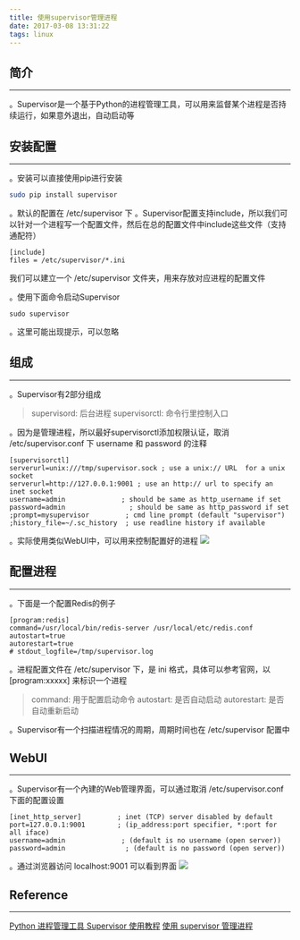 ```yaml
---
title: 使用supervisor管理进程
date: 2017-03-08 13:31:22
tags: linux
---
```


## 简介
***
。Supervisor是一个基于Python的进程管理工具，可以用来监督某个进程是否持续运行，如果意外退出，自动启动等

## 安装配置
***
。安装可以直接使用pip进行安装
```bash
sudo pip install supervisor
```
。默认的配置在 /etc/supervisor 下
。Supervisor配置支持include，所以我们可以针对一个进程写一个配置文件，然后在总的配置文件中include这些文件（支持通配符）
<!--more-->

```
[include]
files = /etc/supervisor/*.ini
```
我们可以建立一个 /etc/supervisor 文件夹，用来存放对应进程的配置文件

。使用下面命令启动Supervisor
```
sudo supervisor
```
。这里可能出现提示，可以忽略


## 组成
***
。Supervisor有2部分组成
> supervisord: 后台进程
> supervisorctl: 命令行里控制入口

。因为是管理进程，所以最好supervisorctl添加权限认证，取消 /etc/supervisor.conf 下 username 和 password 的注释

```
[supervisorctl]
serverurl=unix:///tmp/supervisor.sock ; use a unix:// URL  for a unix socket
serverurl=http://127.0.0.1:9001 ; use an http:// url to specify an inet socket
username=admin              ; should be same as http_username if set
password=admin                ; should be same as http_password if set
;prompt=mysupervisor         ; cmd line prompt (default "supervisor")
;history_file=~/.sc_history  ; use readline history if available
```

。实际使用类似WebUI中，可以用来控制配置好的进程
![](http://slblogimg.oss-cn-beijing.aliyuncs.com/images/20170308/supervisorctl.png)

## 配置进程
***
。下面是一个配置Redis的例子
```
[program:redis]
command=/usr/local/bin/redis-server /usr/local/etc/redis.conf
autostart=true
autorestart=true
# stdout_logfile=/tmp/supervisor.log
```

。进程配置文件在 /etc/supervisor 下，是 ini 格式，具体可以参考官网，以 [program:xxxxx] 来标识一个进程
> command: 用于配置启动命令
> autostart: 是否自动启动
> autorestart: 是否自动重新启动

。Supervisor有一个扫描进程情况的周期，周期时间也在 /etc/supervisor 配置中

## WebUI
***
。Supervisor有一个內建的Web管理界面，可以通过取消 /etc/supervisor.conf 下面的配置设置
```
[inet_http_server]         ; inet (TCP) server disabled by default
port=127.0.0.1:9001        ; (ip_address:port specifier, *:port for all iface)
username=admin              ; (default is no username (open server))
password=admin               ; (default is no password (open server))
```

。通过浏览器访问 localhost:9001 可以看到界面
![](http://slblogimg.oss-cn-beijing.aliyuncs.com/images/20170308/webui.png)


## Reference
***
[Python 进程管理工具 Supervisor 使用教程](http://www.restran.net/2015/10/04/supervisord-tutorial/)
[使用 supervisor 管理进程](http://liyangliang.me/posts/2015/06/using-supervisor/)
